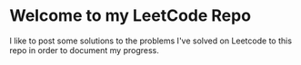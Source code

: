 # Welcome to my LeetCode Repo

I like to post some solutions to the problems I've solved on Leetcode to this repo in order to document my progress.


